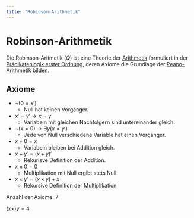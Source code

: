 ```yaml
---
title: "Robinson-Arithmetik"
---
```


# Robinson-Arithmetik

Die Robinson-Aritmetik ($Q$) ist eine Theorie der [Arithmetik](notes/Grundlagen%20der%20Mathematik/Arithmetik.md) formuliert in der [Prädikatenlogik erster Ordnung](notes/Grundlagen%20der%20Mathematik/Prädikatenlogik%20erster%20Ordnung.md), deren Axiome die Grundlage der [Peano-Arithmetik](notes/Gödelsche%20Unvollständigkeitssätze/Peano-Arithmetik.md) bilden.

## Axiome
- $¬(0=x′)$
	- Null hat keinen Vorgänger.
-  $x′=y′→x=y$
	- Variabeln mit gleichen Nachfolgern sind untereinander gleich.
-  $¬(x=0)→∃y(x=y′)$
	- Jede von Null verschiedene Variable hat einen Vorgänger.
-  $x+0=x$
	- Variabeln bleiben bei Addition gleich.
-  $x+y′=(x+y)′$
	- Rekurisve Definition der Addition.
-  $x×0=0$
	- Multiplikation mit Null ergibt stets Null.
-  $x×y′=(x×y)+x$
	- Rekursive Definition der Multiplikation

Anzahl der Axiome: 7

$(x \times ) y = 4$